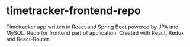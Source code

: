 # timetracker-frontend-repo
Timetracker app written in React and Spring Boot powered by JPA and MySQL.
Repo for frontend part of application. Created with React, Redux and React-Router.
